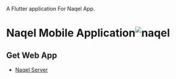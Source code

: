 

A Flutter application For Naqel App.

# Naqel Mobile Application![naqel](https://user-images.githubusercontent.com/12958443/172043389-fa1cf354-e76f-4c90-bf5c-c516a321ddeb.png)


## Get Web App

- [Naqel Server](https://github.com/Hoosayin/Naqel-Server) 
